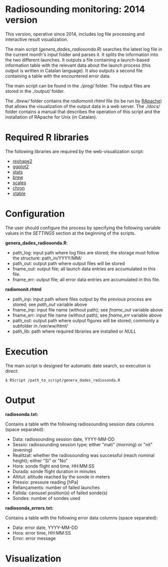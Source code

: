 Radiosounding monitoring: 2014 version
======================================

This version, operative since 2014, includes log file processing and interactive result visualization.

The main script (*genera_dades_radiosonda.R*) searches the latest log file in the current month's input folder and parses it. It splits the information into the two different launches. It outputs a file containing a launch-based information table with the relevant data about the launch process (this output is written in Catalan language). It also outputs a second file containing a table with the encountered error data. 

The main script can be found in the *./prog/* folder. The output files are stored in the *./output/* folder. 

The *./brew/* folder contains the *radiomonit.rhtml* file (to be run by [RApache](http://rapache.net/manual.html)) that allows the visualization of the output data in a web server. The *./docs/* folder contains a manual that describes the operation of this script and the installation of RApache for Unix (in Catalan).

# Required R libraries

The following libraries are required by the web-visualization script:

- [reshape2](https://cran.r-project.org/web/packages/reshape2/index.html)
- [ggplot2](https://cran.r-project.org/web/packages/ggplot2/index.html)
- [stats](https://stat.ethz.ch/R-manual/R-devel/library/stats/html/00Index.html)
- [brew](https://cran.r-project.org/web/packages/brew/index.html)
- [scales](https://cran.r-project.org/web/packages/scales/index.html)
- [chron](https://cran.r-project.org/web/packages/chron/index.html)
- [xtable](https://cran.r-project.org/web/packages/xtable/index.html)

# Configuration

The user should configure the process by specifying the following variable values in the *SETTINGS* section at the beginning of the scripts.

**genera_dades_radiosonda.R**:

- path_log: input path where log files are stored; the storage must follow the structure: path_in/YYYY/MM/
- path_out: output path where output files will be stored
- fname_out: output file; all launch data entries are accumulated in this file.
- fname_err: output file; all error data entries are accumulated in this file.

**radiomonit.rhtml**

- path_inp: input path where files output by the previous process are stored; see *path_out* variable above
- fname_inp: input file name (without path); see *fname_out* variable above
- fname_err: input file name (without path); see *fname_err* variable above
- path_out: output path where output figures will be stored; commonly a subfolder in */var/ww/html/*
- path_lib: path where required libraries are installed or *NULL* 

# Execution

The main script is designed for automatic date search, so execution is direct:
```
$ RScript /path_to_script/genera_dades_radiosonda.R
```

# Output

**radiosonda.txt:**

Contains a table with the following radiosounding session data columns (space separated):

- Data: radiosounding session date, YYYY-MM-DD
- Sessio: radiosounding session type; either "mati" (morning) or "nit" (evening)
- Realitzat: whether the radiosounding was successful (reach nominal height); either "Si" or "No"
- Hora: sonde flight end time, HH:MM:SS
- Durada: sonde flight duration in minutes
- Altitut: altitude reached by the sonde in meters
- Pressio: pressure reading [hPa]
- Rellançaments: number of failed launches
- Fallida: carousel position(s) of failed sonde(s)
- Sondes: number of sondes used

**radiosonda_errors.txt:**

Contains a table with the following error data columns (space separated):

- Data: error date, YYYY-MM-DD
- Hora: error time, HH:MM:SS
- Error: error message

# Visualization

